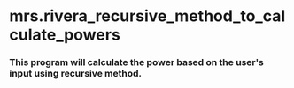 # mrs.rivera_recursive_method_to_calculate_powers
### This program will calculate the power based on the user's input using recursive method.
